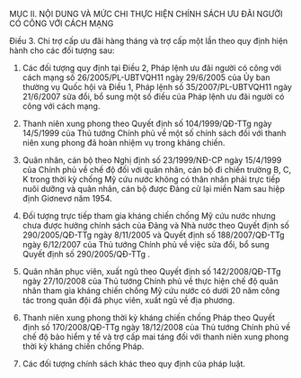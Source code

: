 MỤC II. NỘI DUNG VÀ MỨC CHI THỰC HIỆN CHÍNH SÁCH ƯU ĐÃI NGƯỜI CÓ CÔNG VỚI CÁCH MẠNG

Điều 3. Chi trợ cấp ưu đãi hàng tháng và trợ cấp một lần theo quy định hiện hành cho các đối tượng sau:

1. Các đối tượng quy định tại Điều 2, Pháp lệnh ưu đãi người có công với cách mạng số 26/2005/PL-UBTVQH11 ngày 29/6/2005 của Ủy ban thường vụ Quốc hội và Điều 1, Pháp lệnh số 35/2007/PL-UBTVQH11 ngày 21/6/2007 sửa đổi, bổ sung một số điều của Pháp lệnh ưu đãi người có công với cách mạng.

2. Thanh niên xung phong theo Quyết định số 104/1999/QĐ-TTg ngày 14/5/1999 của Thủ tướng Chính phủ về một số chính sách đối với thanh niên xung phong đã hoàn nhiệm vụ trong kháng chiến.

3. Quân nhân, cán bộ theo Nghị định số 23/1999/NĐ-CP ngày 15/4/1999 của Chính phủ về chế độ đối với quân nhân, cán bộ đi chiến trường B, C, K trong thời kỳ chống Mỹ cứu nước không có thân nhân phải trực tiếp nuôi dưỡng và quân nhân, cán bộ được Đảng cử lại miền Nam sau hiệp định Giơnevơ năm 1954.

4. Đối tượng trực tiếp tham gia kháng chiến chống Mỹ cứu nước nhưng chưa được hưởng chính sách của Đảng và Nhà nước theo Quyết định số 290/2005/QĐ-TTg ngày 8/11/2005 và Quyết định số 188/2007/QĐ-TTg ngày 6/12/2007 của Thủ tướng Chính phủ về việc sửa đổi, bổ sung Quyết định số 290/2005/QĐ-TTg .

5. Quân nhân phục viên, xuất ngũ theo Quyết định số 142/2008/QĐ-TTg ngày 27/10/2008 của Thủ tướng Chính phủ về thực hiện chế độ quân nhân tham gia kháng chiến chống Mỹ cứu nước có dưới 20 năm công tác trong quân đội đã phục viên, xuất ngũ về địa phương.

6. Thanh niên xung phong thời kỳ kháng chiến chống Pháp theo Quyết định số 170/2008/QĐ-TTg ngày 18/12/2008 của Thủ tướng Chính phủ về chế độ bảo hiểm y tế và trợ cấp mai táng đối với thanh niên xung phong thời kỳ kháng chiến chống Pháp.

7. Các đối tượng chính sách khác theo quy định của pháp luật.
